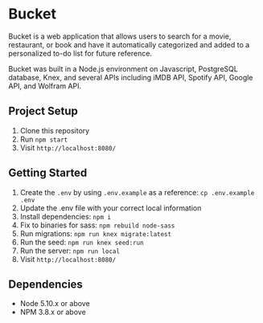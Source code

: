 # Bucket

Bucket is a web application that allows users to search for a movie, restaurant, or book and have it automatically categorized and added to a personalized to-do list for future reference.

Bucket was built in a Node.js environment on Javascript, PostgreSQL database, Knex, and several APIs including iMDB API, Spotify API, Google API, and Wolfram API.

## Project Setup

1. Clone this repository
2. Run `npm start`
3. Visit `http://localhost:8080/`

## Getting Started

1. Create the `.env` by using `.env.example` as a reference: `cp .env.example .env`
2. Update the .env file with your correct local information
3. Install dependencies: `npm i`
4. Fix to binaries for sass: `npm rebuild node-sass`
5. Run migrations: `npm run knex migrate:latest`
6. Run the seed: `npm run knex seed:run`
7. Run the server: `npm run local`
8. Visit `http://localhost:8080/`

## Dependencies

- Node 5.10.x or above
- NPM 3.8.x or above
